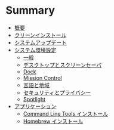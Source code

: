 Summary
=======

* [概要](README.md)
* [クリーンインストール](OperatingSystem/README.md)
* [システムアップデート](OperatingSystem/SoftwareUpdate.md)
* [システム環境設定](SystemPreferences/README.md)
    * [一般](SystemPreferences/General.md)
    * [デスクトップとスクリーンセーバ](SystemPreferences/Desktop&Screensaver.md)
    * [Dock](SystemPreferences/Dock.md)
    * [Mission Control](SystemPreferences/MissionControl.md)
    * [言語と地域](SystemPreferences/Language&Region.md)
    * [セキュリティとプライバシー](SystemPreferences/Security&Privacy.md)
    * [Spotlight](SystemPreferences/Spotlight.md)
* [アプリケーション](Applications/README.md)
    * [Command Line Tools インストール](CommandLineTools/README.md)
    * [Homebrew インストール](Homebrew/README.md)

